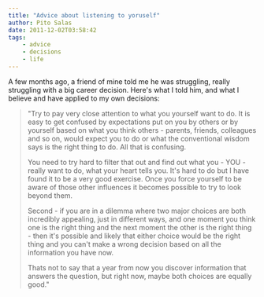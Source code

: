 ```yaml
---
title: "Advice about listening to yoruself"
author: Pito Salas
date: 2011-12-02T03:58:42
tags:
    - advice
    - decisions
    - life
---
```




A few months ago, a friend of mine told me he was struggling, really
struggling with a big career decision. Here's what I told him, and what I
believe and have applied to my own decisions:

> "Try to pay very close attention to what you yourself want to do. It is easy
> to get confused by expectations put on you by others or by yourself based on
> what you think others - parents, friends, colleagues and so on, would expect
> you to do or what the conventional wisdom says is the right thing to do. All
> that is confusing.
>
> You need to try hard to filter that out and find out what you - YOU - really
> want to do, what your heart tells you. It's hard to do but I have found it
> to be a very good exercise. Once you force yourself to be aware of those
> other influences it becomes possible to try to look beyond them.
>
> Second - if you are in a dilemma where two major choices are both incredibly
> appealing, just in different ways, and one moment you think one is the right
> thing and the next moment the other is the right thing - then it's possible
> and likely that either choice would be the right thing and you can't make a
> wrong decision based on all the information you have now.
>
> Thats not to say that a year from now you discover information that answers
> the question, but right now, maybe both choices are equally good."


